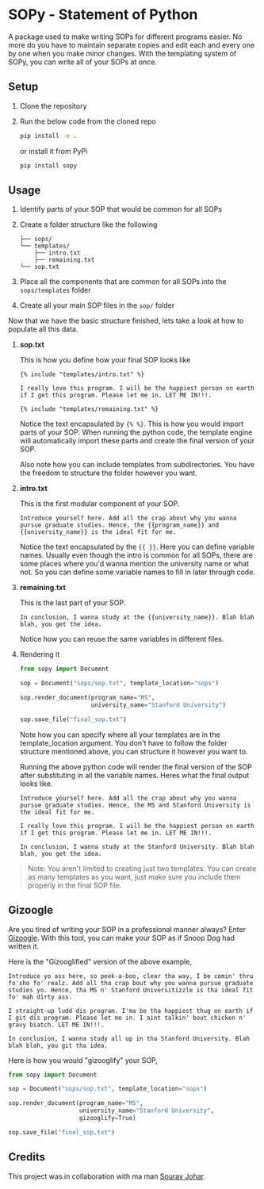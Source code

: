 # SOPy - Statement of Python

A package used to make writing SOPs for different programs easier. No more do you have to maintain separate copies and edit each and every one by one when you make minor changes. With the templating system of SOPy, you can write all of your SOPs at once.

## Setup

1. Clone the repository
2. Run the below code from the cloned repo

    ```bash
    pip install -e .
    ```

    or install it from PyPi

    ```bash
    pip install sopy
    ```

## Usage

1. Identify parts of your SOP that would be common for all SOPs
2. Create a folder structure like the following

    ```text
    ├── sops/
    └── templates/
        ├── intro.txt
        ├── remaining.txt
    └── sop.txt
    ```

3. Place all the components that are common for all SOPs into the `sops/templates` folder
4. Create all your main SOP files in the `sop/` folder

Now that we have the basic structure finished, lets take a look at how to populate all this data.

1. **sop.txt**

    This is how you define how your final SOP looks like

    ```text
    {% include "templates/intro.txt" %}

    I really love this program. I will be the happiest person on earth if I get this program. Please let me in. LET ME IN!!!.

    {% include "templates/remaining.txt" %}
    ```

    Notice the text encapsulated by `{% %}`. This is how you would import parts of your SOP. When running the python code, the template engine will automatically import these parts and create the final version of your SOP.

    Also note how you can include templates from subdirectories. You have the freedom to structure the folder however you want.

2. **intro.txt**

    This is the first modular component of your SOP.

    ```text
    Introduce yourself here. Add all the crap about why you wanna pursue graduate studies. Hence, the {{program_name}} and {{university_name}} is the ideal fit for me.
    ```

    Notice the text encapsulated by the `{{ }}`. Here you can define variable names. Usually even though the intro is common for all SOPs, there are some places where you'd wanna mention the university name or what not. So you can define some variable names to fill in later through code.

3. **remaining.txt**

    This is the last part of your SOP.

    ```text
    In conclusion, I wanna study at the {{university_name}}. Blah blah blah, you get the idea.
    ```

    Notice how you can reuse the same variables in different files.

4. Rendering it

    ```python
    from sopy import Document

    sop = Document("sops/sop.txt", template_location="sops")

    sop.render_document(program_name="MS",
                        university_name="Stanford University")

    sop.save_file("final_sop.txt")
    ```

    Note how you can specify where all your templates are in the template_location argument. You don't have to follow the folder structure mentioned above, you can structure it however you want to.

    Running the above python code will render the final version of the SOP after substituting in all the variable names. Heres what the final output looks like.

    ```text
    Introduce yourself here. Add all the crap about why you wanna pursue graduate studies. Hence, the MS and Stanford University is the ideal fit for me.

    I really love this program. I will be the happiest person on earth if I get this program. Please let me in. LET ME IN!!!.

    In conclusion, I wanna study at the Stanford University. Blah blah blah, you get the idea.
    ```

> Note: You aren't limited to creating just two templates. You can create as many templates as you want, just make sure you include them properly in the final SOP file.

## Gizoogle

Are you tired of writing your SOP in a professional manner always? Enter [Gizoogle](http://www.gizoogle.net/). With this tool, you can make your SOP as if Snoop Dog had written it.

Here is the "Gizooglified" version of the above example,

```text
Introduce yo ass here, so peek-a-boo, clear tha way, I be comin' thru fo'sho fo' realz. Add all tha crap bout why you wanna pursue graduate studies yo. Hence, tha MS n' Stanford Universitizzle is tha ideal fit fo' mah dirty ass.

I straight-up ludd dis program. I'ma be tha happiest thug on earth if I git dis program. Please let me in. I aint talkin' bout chicken n' gravy biatch. LET ME IN!!!.

In conclusion, I wanna study all up in tha Stanford University. Blah blah blah, you git tha idea.
```

Here is how you would "gizooglify" your SOP,

```python
from sopy import Document

sop = Document("sops/sop.txt", template_location="sops")

sop.render_document(program_name="MS",
                    university_name="Stanford University",
                    gizooglify=True)

sop.save_file("final_sop.txt")
```

## Credits

This project was in collaboration with ma man [Sourav Johar](https://github.com/SouravJohar/).

